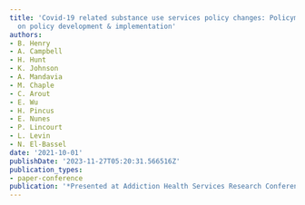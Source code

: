 ```yaml
---
title: 'Covid-19 related substance use services policy changes: Policymaker perspectives
  on policy development & implementation'
authors:
- B. Henry
- A. Campbell
- H. Hunt
- K. Johnson
- A. Mandavia
- M. Chaple
- C. Arout
- E. Wu
- H. Pincus
- E. Nunes
- P. Lincourt
- L. Levin
- N. El-Bassel
date: '2021-10-01'
publishDate: '2023-11-27T05:20:31.566516Z'
publication_types:
- paper-conference
publication: '*Presented at Addiction Health Services Research Conference*'
---
```

